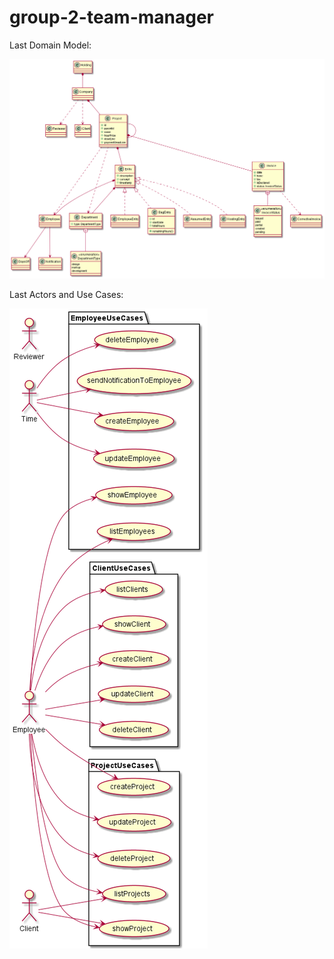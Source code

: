 # group-2-team-manager
Last Domain Model:

![alt text](out/docs/domain_model/domain_model.png)

Last Actors and Use Cases:

![alt text](out/docs/actors_and_use_cases/actors_and_use_cases.png)